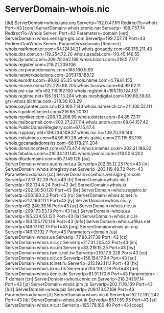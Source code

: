 # ServerDomain-whois.nic
[tld] ServerDomain=whois.iana.org ServerIp=192.0.47.59 RedirectTo=whois: Port=43 [com] ServerDomain=whois.crsnic.net ServerIp= 199.7.57.74 RedirectTo=Whois Server: Port=43 Parameters=domain [net] ServerDomain=whois.verisign-grs.com ServerIp=199.7.57.74 Port=43 RedirectTo=Whois Server: Parameters=domain [Redirect] whois.markmonitor.com=64.124.14.21 whois.godaddy.com=68.178.211.43 whois.dns.com.cn=119.254.72.20 whois.asadal.com=110.45.146.55 whois.dynadot.com=208.78.242.188 whois.bizcn.com=218.5.77.17 whois.register.com=216.21.239.106 whois.corporatedomains.com=165.160.9.99 whois.networksolutions.com=205.178.188.12 whois.eurodns.com=80.92.65.35 whois.name.com=4.79.81.155 whois.ename.com=122.225.98.205 whois.tucows.com=64.99.62.11 whois.psi-usa.info=62.116.162.100 whois.register.it=195.110.124.137 whois.regtime.net=195.161.113.204 whois.meshdigital.com=109.68.39.83 grs-whois.hichina.com=218.30.103.29 whois.paycenter.com.cn=123.100.7.143 whois.namerich.cn=211.100.52.111 whois.liquidnetlimited.com=216.65.20.131 whois.moniker.com=208.73.208.99 whois.dotster.com=64.85.73.17 whois.melbourneit.com=203.27.227.114 whois.enom.com=69.64.157.42 whois.PublicDomainRegistry.com=67.15.47.4 whois.rrpproxy.net=109.234.109.37 whois.nic.ru=109.70.26.148 whois.indiatimes.com=64.99.60.26 whois.gabia.com=211.115.83.198 whois.gocanadadomains.com=68.178.211.204 whois.domaincontext.com=67.15.47.4 whois.inames.co.kr=202.31.186.22 whois.fabulous.com=216.34.131.145 whois.yesnic.com=218.50.6.202 whois.dfordomains.com=66.7.149.129 [au] ServerDomain=whois.audns.net.au ServerIp=202.65.12.25 Port=43 [in] ServerDomain=whois.inregistry.net ServerIp=203.119.49.72 Port=43 Parameters=domain [cc] ServerDomain=ccwhois.verisign-grs.com ServerIp=72.13.32.29 Port=43 [fr] ServerDomain=whois.nic.fr ServerIp=192.134.4.24 Port=43 [kr] ServerDomain=whois.kr ServerIp=202.30.50.120 Port=43 [br] ServerDomain=whois.registro.br ServerIp=200.160.2.3 Port=43 [ru] ServerDomain=whois.tcinet.ru ServerIp=212.193.111.1 Port=43 [ly] ServerDomain=whois.nic.ly ServerIp=62.240.36.16 Port=43 [us] ServerDomain=whois.nic.us ServerIp=209.173.53.13 Port=43 [eu] ServerDomain=whois.eu ServerIp=195.234.53.120 Port=43 [la] ServerDomain=whois.nic.la ServerIp=193.105.170.136 Port=43 [info] ServerDomain=whois.afilias.net ServerIp=149.17.192.13 Port=43 [org] ServerDomain=whois.pir.org ServerIp=149.17.192.7 Port=43 Parameters=domain [ua] ServerDomain=whois.ua ServerIp=77.88.217.38 Port=43 [cz] ServerDomain=whois.nic.cz ServerIp=217.31.205.42 Port=43 [im] ServerDomain=whois.nic.im ServerIp=83.218.15.25 Port=43 [tw] ServerDomain=whois.twnic.net.tw ServerIp=210.17.9.228 Port=43 [co] ServerDomain=whois.nic.co ServerIp=156.154.17.94 Port=43 [su] ServerDomain=whois.tcinet.ru ServerIp=212.193.111.1 Port=43 [hk] ServerDomain=whois.hkirc.hk ServerIp=203.119.2.19 Port=43 [de] ServerDomain=whois.denic.de ServerIp=81.91.170.6 Port=43 Parameters= -T domain [cn] ServerDomain=whois.cnnic.cn ServerIp=218.241.97.14 Port=43 [jp] ServerDomain=whois.jprs.jp ServerIp=202.11.16.169 Port=43 [biz] ServerDomain=whois.biz ServerIp=209.173.57.169 Port=43 Parameters=domain [it] ServerDomain=whois.nic.it ServerIp=192.12.192.242 Port=43 [tk] ServerDomain=whois.dot.tk ServerIp=85.17.59.95 Port=43 [st] ServerDomain=whois.nic.st ServerIp=195.178.160.40 Port=43 [coop]
